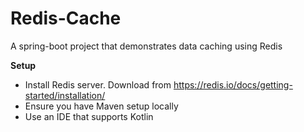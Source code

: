# Redis-Cache
A spring-boot project that demonstrates data caching using Redis

**Setup**
- Install Redis server. Download from https://redis.io/docs/getting-started/installation/
- Ensure you have Maven setup locally
- Use an IDE that supports Kotlin
